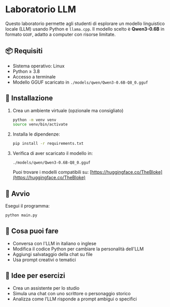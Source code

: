 # Laboratorio LLM

Questo laboratorio permette agli studenti di esplorare un modello linguistico locale (LLM) usando Python e `llama.cpp`. Il modello scelto è **Qwen3-0.6B** in formato `GGUF`, adatto a computer con risorse limitate.

## 📦 Requisiti

- Sistema operativo: Linux
- Python ≥ 3.8
- Accesso a terminale
- Modello GGUF scaricato in `./models/qwen/Qwen3-0.6B-Q8_0.gguf`

## 🔧 Installazione

1. Crea un ambiente virtuale (opzionale ma consigliato)
    ```bash
    python -m venv venv
    source venv/bin/activate
    ```

2. Installa le dipendenze:
   ```bash
   pip install -r requirements.txt
   ```

3. Verifica di aver scaricato il modello in:
   ```
   ./models/qwen/Qwen3-0.6B-Q8_0.gguf
   ```

   Puoi trovare i modelli compatibili su: [https://huggingface.co/TheBloke](https://huggingface.co/TheBloke)

## 🚀 Avvio

Esegui il programma:

```bash
python main.py
```

## 🧠 Cosa puoi fare

* Conversa con l'LLM in italiano o inglese
* Modifica il codice Python per cambiare la personalità dell'LLM
* Aggiungi salvataggio della chat su file
* Usa prompt creativi o tematici

## 🧪 Idee per esercizi

* Crea un assistente per lo studio
* Simula una chat con uno scrittore o personaggio storico
* Analizza come l’LLM risponde a prompt ambigui o specifici
